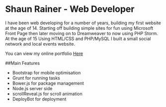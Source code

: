 # Shaun Rainer - Web Developer
I have been web developing for a number of years, building my first website at the age of 14.
Starting off building simple sites for fun using Microsoft Front Page then later moving on to
Dreamweaver to now using PHP Storm.
At the age of 15 Using HTML/CSS and PHP/MySQL I built a small social network and local events
website.

You can view my online portfolio [Here](http://www.shaunrainer.com)

##Main Features

- Bootstrap for mobile optimisation
- Grunt for running tasks
- Bower.js for package management
- Node.js server side
- scrollReveal.js for scroll animation
- DeployBot for deployment